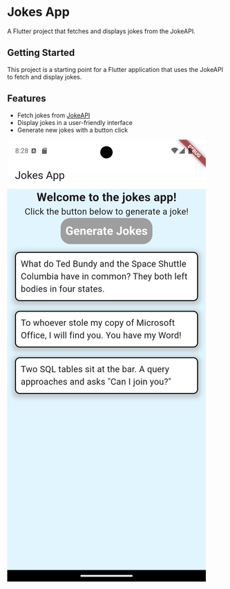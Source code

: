 # Jokes App

A Flutter project that fetches and displays jokes from the JokeAPI.

## Getting Started

This project is a starting point for a Flutter application that uses the JokeAPI to fetch and display jokes.

## Features

- Fetch jokes from [JokeAPI](https://jokeapi.dev/)
- Display jokes in a user-friendly interface
- Generate new jokes with a button click

![App Screenshot](screenshots/Screenshot-01.png)